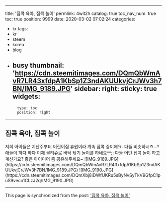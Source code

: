 
---
title: '집콕 육아, 집콕 놀이'
permlink: 4wit2h
catalog: true
toc_nav_num: true
toc: true
position: 9999
date: 2020-03-02 07:02:24
categories:
- kr
tags:
- kr
- steem
- korea
- blog
- busy
thumbnail: 'https://cdn.steemitimages.com/DQmQbWmAvR7LR43xfdpA1KbSp1Z3ndAKUUkvjCrJWv3h7BN/IMG_9189.JPG'
sidebar:
    right:
        sticky: true
widgets:
    -
        type: toc
        position: right
---


## 집콕 육아, 집콕 놀이
</b>
저희 아이들은 지난주부터 어린이집 휴원이라 계속 집콕 중이에요. 다들 비슷하시죠...?
애들이 하다 하다 이제 물티슈로 바닥 닦기 놀이를 하네요^^;;
다들 어떤 집콕 놀이 하고 계신가요? 좋은 아이디어 좀 공유해주세요~
</b>
![IMG_9189.JPG](https://cdn.steemitimages.com/DQmQbWmAvR7LR43xfdpA1KbSp1Z3ndAKUUkvjCrJWv3h7BN/IMG_9189.JPG)
</b>
![IMG_9190.JPG](https://cdn.steemitimages.com/DQmXbj8iDWfUKRu5sByNvSyTkV9GfpC1puS9veco1CLzJ2q/IMG_9190.JPG)

- - -

This page is synchronized from the post: ['집콕 육아, 집콕 놀이'](https://steemit.com/@loveecho/4wit2h)
